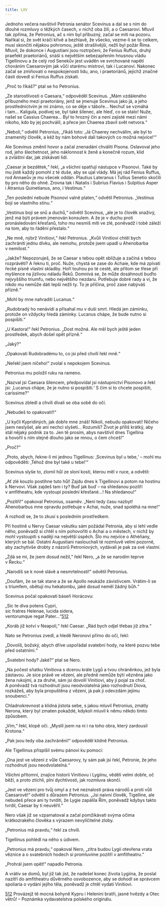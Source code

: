 ```yaml
---
title: LXV
---
```


Jednoho večera navštívil Petronia senátor Scevinus a dal se s ním do dlouhé rozmluvy o těžkých časech, v nichž oba žili, a o Caesarovi. Mluvil tak zpříma, že Petronius, ač s ním byl příbuzný, začal se míti na pozoru. Naříkal si, že svět kráčí křivě a bezhlavě, že všecko, vezme-li se to celkem, musí skončiti nějakou pohromou, ještě strašlivější, nežli byl požár Říma. Mluvil, že dokonce i Augustiani jsou roztrpčeni, že Fenius Ruffus, druhý praefekt praetoriánů, snáší s největším sebezapřením hnusnou vládu Tigellinovu a že celý rod Senekův jest uváděn ve svrchované napětí chováním Caesarovým jak vůči starému mistrovi, tak i Lucanovi. Nakonec začal se zmiňovati o nespokojenosti lidu, ano, i praetoriánů, jejichž značné části dovedl si Fenius Ruffus získati.

„Proč to říkáš?“ ptal se ho Petronius.

„Ze starostlivosti o Caesara,“ odpověděl Scevinus. „Mám vzdáleného příbuzného mezi praetoriány, jenž se jmenuje Scevinus jako já, a jeho prostřednictvím je mi známo, co se děje v táboře… Nechuť se vzmáhá i tam… Kaligula, podívej se, byl také šílenec, ale hleď, co se stalo! Nuže, našel se Cassius Chaerea… Byl to hrozný čin a není zajisté mezi námi nikoho, kdo by jej pochválil, a přece jen Chaerea zbavil svět netvora.“

„Neboli,“ odvětil Petronius, „říkáš toto: ‚Já Chaerey nechválím, ale byl to znamenitý člověk, a kéž by nám bohové dali takových co možná nejvíce!‘“

Ale Scevinus změnil hovor a začal znenadání chváliti Pisona. Oslavoval jeho rod, jeho šlechetnost, jeho náklonnost k ženě a konečně rozum, klid a zvláštní dar, jak získávati lidí.

„Caesar je bezdětek,“ řekl, „a všichni spatřují nástupce v Pisonovi. Také by mu jistě každý pomohl z té duše, aby se ujal vlády. Má jej rád Fenius Ruffus, rod Annaeův je mu všecek oddán. Plautius Lateranus i Tullius Senetio skočili by pro něho do ohně. Zrovna tak i Natalis i Sub­rius Flavius i Sulpitius Asper i Atranius Quinetianus, ano, i Vestinus.“

„Ten poslední nebude Pisonovi valně platen,“ odvětil Petronius. „Vestinus bojí se vlastního stínu.“

„Vestinus bojí se snů a duchů,“ odvětil Scevinus, „ale je to člověk snaživý, jenž má býti právem jmenován konsulem. A že je v duchu proti pronásledování křesťanů, toho mu nesmíš míti ve zlé, poněvadž i tobě záleží na tom, aby to řádění přestalo.“

„Ne mně, nýbrž Vinitiovi,“ řekl Petronius. „Kvůli Vinitiovi chtěl bych zachrániti jednu dívku, ale nemohu, protože jsem upadl u Ahenobarba v nemilost.“

„Jakže? Nepozoruješ, že se Caesar s tebou opět sbližuje a začíná s tebou rozprávěti? A řeknu ti, proč. Nuže, chystá se zase do Achaie, kde má zpívati řecké písně vlastní skladby. Hoří touhou po té cestě, ale přitom se třese při myšlence na jízlivou náladu Řeků. Domnívá se, že může dosáhnouti buďto nejvyššího triumfu, nebo největšího nezdaru. Potřebuje dobré rady a ví, že nikdo mu nemůže dáti lepší nežli ty. To je příčina, proč zase nabýváš přízně.“

„Mohl by mne nahraditi Lucanus.“

„Rudobradý ho nenávidí a přísahal mu v duši smrt. Hledá jen záminku, protože on vždycky hledá záminky. Lucanus chápe, že bude nutno si pospíšiti.“

„U Kastora!“ řekl Petronius. „Dost možná. Ale měl bych ještě jeden prostředek, abych došel opět přízně.“

„Jaký?“

„Opakovati Rudobradému to, co jsi před chvílí řekl mně.“

„Neřekl jsem ničeho!“ zvolal s nepokojem Scevinus.

Petronius mu položil ruku na rameno.

„Nazval jsi Caesara šílencem, předpovídal jsi nástupnictví Piso­novo a řekl jsi: ‚Lucanus chápe, že je nutno si pospíšiti.‘ S čím si to chcete pospíšiti, carissime?“

Scevinus zbledl a chvíli dívali se oba sobě do očí.

„Nebudeš to opakovati!!“

„U kyčlí Kypridiných, jak dobře mne znáš! Nikoli, nebudu opakovati! Ničeho jsem neslyšel, ale ani nechci slyšeti… Rozumíš? Život je příliš krátký, aby stál nějaký podnik za to. Jen tě prosím, abys navštívil dnes Tigellina a hovořil s ním stejně dlouho jako se mnou, o čem chceš!“

„Proč?“

„Proto, abych, řekne-li mi jednou Tigellinus: ‚Scevinus byl u tebe,‘ – mohl mu odpověděti: ‚Téhož dne byl také u tebe!‘“

Scevinus slyše to, zlomil hůl ze sloní kosti, kterou měl v ruce, a odvětil:

„Ať zlé kouzlo postihne tuto hůl! Zajdu dnes k Tigellinovi a potom na hostinu k Nervovi. Však zajdeš tam i ty? Buď jak buď – na shledanou pozítří v amfitheatru, kde vystoupí poslední křesťané…! Na shledanou!“

„Pozítří!“ opakoval Petronius, osaměv. „Není tedy času nazbyt! Ahenobarbus mne opravdu potřebuje v Achai, nuže, snad spoléhá na mne!“

A rozhodl se, že to zkusí s posledním prostředkem.

Při hostině u Nervy Caesar vskutku sám požádal Petronia, aby si lehl vedle něho, poněvadž si chtěl s ním pohovořiti o Achai a o městech, v nichž by mohl vystoupiti s nadějí na největší úspěch. Šlo mu nejvíce o Athéňany, kterých se bál. Ostatní Augustiani naslouchali té rozmluvě velmi pozorně, aby zachytivše drobty z názorů Petroniových, vydávali je pak za své vlastní.

„Zdá se mi, že jsem dosud nežil,“ řekl Nero, „a že se narodím teprve v Řecku.“

„Narodíš se k nové slávě a nesmrtelnosti!“ odvětil Petronius.

„Doufám, že se tak stane a že se Apollo neukáže závistivcem. Vrátím-li se s triumfem, obětuji mu hekatombu, jaké dosud neměl žádný bůh.“

Scevinus počal opakovati báseň Horácovu:

„Sic te diva potens Cypri,  
sic fratres Helenae, lucida sidera,  
ventorumque regat Pater…“[512](#footnote-19288-512)

„Koráb již kotví v Neapoli,“ řekl Caesar. „Rád bych odjel třebas již zítra.“

Nato se Petronius zvedl, a hledě Neronovi přímo do očí, řekl:

„Dovolíš, božský, abych dříve uspořádal svatební hody, na které pozvu tebe před ostatními.“

„Svatební hody? Jaké?“ ptal se Nero.

„Na počest sňatku Vinitiova s dcerou krále Lygů a tvou chráněnkou, jež byla zástavou. Je sice právě ve vězení, ale předně nemůže býti vězněna jako žena rukojmí, a za druhé, sám jsi dovolil Vinitiovi, aby ji pojal za choť. A poněvadž tvá rozhodnutí jsou neodvolatelná jako rozhodnutí Diova, rozkážeš, aby byla propuštěna z vězení, já pak ji odevzdám jejímu snoubenci.“

Chladnokrevnost a klidná jistota sebe, s jakou mluvil Petronius, zmátly Nerona, který byl zmaten pokaždé, kdykoli mluvil k němu někdo tímto způsobem.

„Vím,“ řekl, klopě oči. „Myslil jsem na ni i na toho obra, který zardousil Krotona.“

„Pak jsou tedy oba zachráněni!“ odpověděl klidně Petronius.

Ale Tigellinus přispíšil svému pánovi ku pomoci:

„Ona jest ve vězení z vůle Caesarovy, ty sám pak jsi řekl, Petronie, že jeho rozhodnutí jsou neodvolatelná.“

Všichni přítomní, znajíce historii Vinitiovu i Lygiinu, věděli velmi dobře, oč běží, a proto ztichli, plni dychtivosti, jak rozmluva skončí.

„Jest ve vězení pro tvůj omyl a z tvé neznalosti práva národů a proti vůli Caesarově!“ odvětil s důrazem Petronius. „Jsi naivní člověk, Tigelline, ale nebudeš přece ani ty tvrditi, že Lygie zapálila Řím, poněvadž kdybys takto tvrdil, Caesar by ti neuvěřil.“

Nero však již se vzpamatoval a začal pomžikávati svýma očima krátkozrakého člověka s výrazem nevylíčitelné zloby.

„Petronius má pravdu,“ řekl za chvíli.

Tigellinus pohlédl na něho s údivem.

„Petronius má pravdu,“ opakoval Nero, „zítra budou Lygii otevřena vrata věznice a o svatebních hodech si promluvíme pozítří v amfitheatru.“

„Prohrál jsem opět!“ napadlo Petronia.

A vrátiv se domů, byl již tak jist, že nadešel konec života Lygiina, že poslal nazítří do amfitheatru důvěrného osvobozence, aby se dohodl se správcem spoliaria o vydání jejího těla, poněvadž je chtěl vydati Vinitiovi.

[512](#footnote-19288-512-backlink) Provázejž tě mocná bohyně Kypru i Helenini bratři, jasné hvězdy a Otec větrů! – Poznámka vydavatelstva polského originálu.
